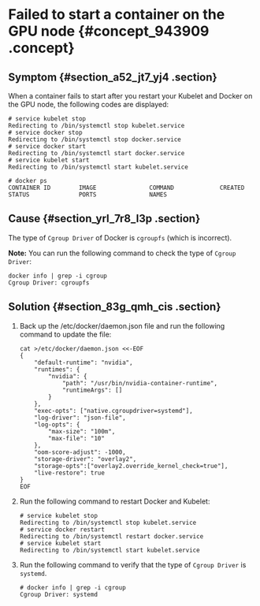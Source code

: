 # Failed to start a container on the GPU node {#concept_943909 .concept}

## Symptom {#section_a52_jt7_yj4 .section}

When a container fails to start after you restart your Kubelet and Docker on the GPU node, the following codes are displayed:

``` {#codeblock_6y4_cmu_c9c}
# service kubelet stop
Redirecting to /bin/systemctl stop kubelet.service
# service docker stop
Redirecting to /bin/systemctl stop docker.service
# service docker start
Redirecting to /bin/systemctl start docker.service
# service kubelet start
Redirecting to /bin/systemctl start kubelet.service

# docker ps
CONTAINER ID        IMAGE               COMMAND             CREATED             STATUS              PORTS               NAMES
```

## Cause {#section_yrl_7r8_l3p .section}

The type of `Cgroup Driver` of Docker is `cgroupfs` \(which is incorrect\).

**Note:** You can run the following command to check the type of `Cgroup Driver`:

``` {#codeblock_xre_ze9_piq}
docker info | grep -i cgroup
Cgroup Driver: cgroupfs
```

## Solution {#section_83g_qmh_cis .section}

1.  Back up the /etc/docker/daemon.json file and run the following command to update the file:

    ``` {#codeblock_qst_ua7_1mx}
    cat >/etc/docker/daemon.json <<-EOF
    {
        "default-runtime": "nvidia",
        "runtimes": {
            "nvidia": {
                "path": "/usr/bin/nvidia-container-runtime",
                "runtimeArgs": []
            }
        },
        "exec-opts": ["native.cgroupdriver=systemd"],
        "log-driver": "json-file",
        "log-opts": {
            "max-size": "100m",
            "max-file": "10"
        },
        "oom-score-adjust": -1000,
        "storage-driver": "overlay2",
        "storage-opts":["overlay2.override_kernel_check=true"],
        "live-restore": true
    }
    EOF
    ```

2.  Run the following command to restart Docker and Kubelet:

    ``` {#codeblock_sn4_33t_4o9}
    # service kubelet stop
    Redirecting to /bin/systemctl stop kubelet.service
    # service docker restart
    Redirecting to /bin/systemctl restart docker.service
    # service kubelet start
    Redirecting to /bin/systemctl start kubelet.service
    ```

3.  Run the following command to verify that the type of `Cgroup Driver` is `systemd`.

    ``` {#codeblock_rxx_lq7_auy}
    # docker info | grep -i cgroup
    Cgroup Driver: systemd
    ```


